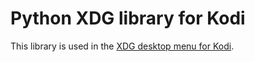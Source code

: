 # Python XDG library for Kodi

This library is used in the [XDG desktop menu for Kodi](https://github.com/Rudd-O/script.xdgmenu).
